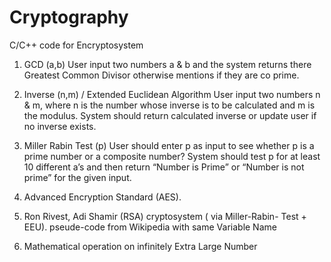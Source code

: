 # Cryptography
C/C++ code for Encryptosystem

1. GCD (a,b)
User input two numbers a & b and the system returns there
Greatest Common Divisor otherwise mentions if they are co
prime.

2. Inverse (n,m) / Extended Euclidean Algorithm
User input two numbers n & m, where n is the number
whose inverse is to be calculated and m is the modulus.
System should return calculated inverse or update user if no
inverse exists.

3. Miller Rabin Test (p)
User should enter p as input to see whether p is a prime
number or a composite number? System should test p for at
least 10 different a’s and then return “Number is Prime” or
“Number is not prime” for the given input.

4. Advanced Encryption Standard (AES).

5. Ron Rivest, Adi Shamir (RSA) cryptosystem
( via Miller-Rabin- Test + EEU). pseude-code from Wikipedia
with same Variable Name

6. Mathematical operation on infinitely Extra Large Number
